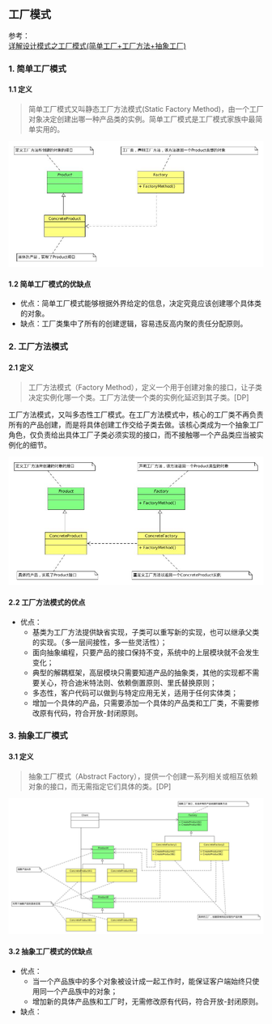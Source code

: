 
## 工厂模式
参考：  
[详解设计模式之工厂模式(简单工厂+工厂方法+抽象工厂)](https://www.cnblogs.com/toutou/p/4899388.html)

### 1. 简单工厂模式
#### 1.1 定义
> 简单工厂模式又叫静态工厂方法模式(Static Factory Method)，由一个工厂对象决定创建出哪一种产品类的实例。简单工厂模式是工厂模式家族中最简单实用的。

![SimpleFactory](./uml/SimpleFactory.jpg)

#### 1.2 简单工厂模式的优缺点
- 优点：简单工厂模式能够根据外界给定的信息，决定究竟应该创建哪个具体类的对象。
- 缺点：工厂类集中了所有的创建逻辑，容易违反高内聚的责任分配原则。

### 2. 工厂方法模式
#### 2.1 定义
> 工厂方法模式（Factory Method），定义一个用于创建对象的接口，让子类决定实例化哪一个类。工厂方法使一个类的实例化延迟到其子类。[DP]


工厂方法模式，又叫多态性工厂模式。在工厂方法模式中，核心的工厂类不再负责所有的产品创建，而是将具体创建工作交给子类去做。该核心类成为一个抽象工厂角色，仅负责给出具体工厂子类必须实现的接口，而不接触哪一个产品类应当被实例化的细节。  

![FactoryMethod](./uml/FactoryMethod.jpg)

#### 2.2 工厂方法模式的优点
- 优点：
	- 基类为工厂方法提供缺省实现，子类可以重写新的实现，也可以继承父类的实现。（多一层间接性，多一些灵活性）；
	- 面向抽象编程，只要产品的接口保持不变，系统中的上层模块就不会发生变化；
	- 典型的解耦框架，高层模块只需要知道产品的抽象类，其他的实现都不需要关心，符合迪米特法则、依赖倒置原则、里氏替换原则；
	- 多态性，客户代码可以做到与特定应用无关，适用于任何实体类；
	- 增加一个具体的产品，只需要添加一个具体的产品类和工厂类，不需要修改原有代码，符合开放-封闭原则。

### 3. 抽象工厂模式
#### 3.1 定义
> 抽象工厂模式（Abstract Factory），提供一个创建一系列相关或相互依赖对象的接口，而无需指定它们具体的类。[DP]

![AbstractFactory](./uml/AbstractFactory.jpg)

#### 3.2 抽象工厂模式的优缺点
- 优点：
	- 当一个产品族中的多个对象被设计成一起工作时，能保证客户端始终只使用同一个产品族中的对象；
	- 增加新的具体产品族和工厂时，无需修改原有代码，符合开放-封闭原则。
- 缺点：
